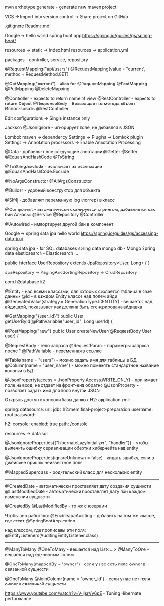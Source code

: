mvn archetype:generate - generate new maven project

VCS -> Import into version control -> Share project on GitHub

.gitignore
Readme.md

Google -> hello world spring boot app
https://spring.io/guides/gs/spring-boot/

resources -> static -> index.html
resources -> application.yml

packages - controller, service, repository

@RequestMapping("api/users")
@RequestMapping(value = "current", method = RequestMethod.GET)

@GetMapping("current") - alias for @RequestMapping
@PostMapping
@PutMapping
@DeleteMapping

@Controller - expects to return name of view
@RestController - expects to return Object
@ResponseBody - Возвращает из метода объект
Использовать @RestController

Edit configurations -> Single instance only

Jackson
@JsonIgnore - игнорирует поле, не добавляя в JSON

Lombok maven -> dependency
Settings -> Plugins -> Lombok plugin
Settings -> Annotation processors -> Enable Annotation Processing

@Data - добавляет все следующие аннотации
@Getter
@Setter
@EqualsAndHashCode
@ToString

@ToString.Exclude - исключает из реализации
@EqualsAndHashCode.Exclude

@NoArgsConstructor
@AllArgsConstructor

@Builder - удобный конструктор для объекта

@Slf4j - добавляет переменную log (логгер) в класс

@Component - автоматически сканируется спрингом, добавляется как бин
Алиасы:
@Service
@Repository
@Controller

@Autowired - импортирует другой бин в компонент

Google -> spring data jpa hello world
https://spring.io/guides/gs/accessing-data-jpa/

spring data jpa - for SQL databases
spring data mongo db - Mongo
Spring data elasticsearch - Elasticsearch
...

public interface UserRepository extends JpaRepository<User, Long> {
}

JpaRepository -> PagingAndSortingRepository -> CrudRepository

<dependency>
            <groupId>com.h2database</groupId>
            <artifactId>h2</artifactId>
        </dependency>
        
@Entity - над всеми классами, для которых создается таблица в базе данных
@Id - в каждом Entity классе над полем айди
@GeneratedValue(strategy = GenerationType.IDENTITY) - вешается над айдишкой, показывает как должна быть сгенерирована айдишка


@GetMapping("{user_id}")
public User getUserById(@PathVariable("user_id") Long userId) {

@PostMapping("new")
public User createNewUser(@RequestBody User user) {

@RequestBody - тело запроса
@RequestParam - параметры запроса после ?
@PathVariable - переменная в ссылке

@Table(name = "users") - можно задать имя для таблицы в БД
@Column(name = "user_name") - можно поменять стандартное название колонки в БД    

@JsonProperty(access = JsonProperty.Access.WRITE_ONLY) - принимает поле на вход, не отдает на фронт-енд обратно
@JsonProperty - позволяет задать имя для поля внутри JSON

Открыть доступ к консоли базы данных H2:
application.yml:

spring:
  datasource:
    url: jdbc:h2:mem:final-project-preparation
    username: root
    password:

  h2:
    console:
      enabled: true
      path: /console
      
      
resources -> data.sql

@JsonIgnoreProperties({"hibernateLazyInitializer", "handler"}) - чтобы вылечить ошибку сериализации обертки хибернейта над entity

@JsonIgnoreProperties(ignoreUnknown = false) - кидать ошибку, если в джейсоне пришло неизвестное поле

@MappedSuperclass - родительский класс для нескольких entity

-----

@CreatedDate - автоматически проставляет дату создания сущности
@LastModifiedDate - автоматически проставляет дату при каждом изменении сущности

@CreatedBy
@LastModifiedBy - то же с юзерами

Чтобы оно работало:
@EnableJpaAuditing - добавить на том же классе, где стоит @SpringBootApplication

над классом, где прописаны эти поля:
@EntityListeners(AuditingEntityListener.class)    

-----

@ManyToMany
@OneToMany - вешается над List<...>
@ManyToOne  - вешается над единичным полем

@OneToMany(mappedBy = "owner") - если у нас есть поле owner в связанной сущности

@OneToMany
@JoinColumn(name = "owner_id") - если у нас нет поля owner в связанной сущности

https://www.youtube.com/watch?v=V-ljsrVy6pE - Tuning Hibernate performance